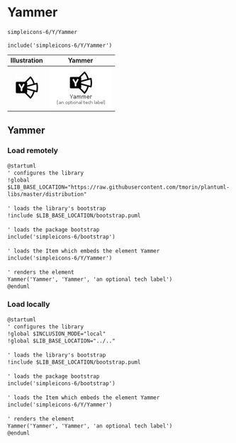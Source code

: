 # Yammer


```text
simpleicons-6/Y/Yammer
```

```text
include('simpleicons-6/Y/Yammer')
```



| Illustration | Yammer |
| :---: | :---: |
| ![illustration for Illustration](../../simpleicons-6/Y/Yammer.png) | ![illustration for Yammer](../../simpleicons-6/Y/Yammer.Local.png) |




## Yammer

### Load remotely
```plantuml
@startuml
' configures the library
!global $LIB_BASE_LOCATION="https://raw.githubusercontent.com/tmorin/plantuml-libs/master/distribution"

' loads the library's bootstrap
!include $LIB_BASE_LOCATION/bootstrap.puml

' loads the package bootstrap
include('simpleicons-6/bootstrap')

' loads the Item which embeds the element Yammer
include('simpleicons-6/Y/Yammer')

' renders the element
Yammer('Yammer', 'Yammer', 'an optional tech label')
@enduml
```

### Load locally
```plantuml
@startuml
' configures the library
!global $INCLUSION_MODE="local"
!global $LIB_BASE_LOCATION="../.."

' loads the library's bootstrap
!include $LIB_BASE_LOCATION/bootstrap.puml

' loads the package bootstrap
include('simpleicons-6/bootstrap')

' loads the Item which embeds the element Yammer
include('simpleicons-6/Y/Yammer')

' renders the element
Yammer('Yammer', 'Yammer', 'an optional tech label')
@enduml
```

